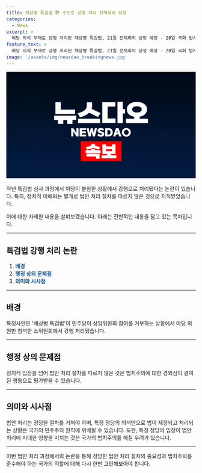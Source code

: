 ```yaml
---
title: 채상병 특검법 野 주도로 강행 처리 전체회의 상정
categories:
  - News
excerpt: >
  여당 의석 부재로 강행 처리된 채상병 특검법, 21일 전체회의 상정 예정 - 20일 국회 법사위 법안심사제1소위원회에서 여당 의석이 비어있는 가운데 채상병 특검법이 야당 주도로 강행 처리되었다. 이에 야당은 21일 회의에서 법안을 상정해 전체 토론을 진행할 예정이며, 민주당은 상임위원회 참여를 거부 중이다. 김승원 민주당 의원은 법안의 신속한 처리를 위해 원안을 존중하고, 관계자의 증거 멸실을 막기 위한 내용을 담았다고 밝혔다. 또한, 채상병 특검법은 바로 본회의에 회부될 예정이다.
feature_text: >
  여당 의석 부재로 강행 처리된 채상병 특검법, 21일 전체회의 상정 예정 - 20일 국회 법사위 법안심사제1소위원회에서 여당 의석이 비어있는 가운데 채상병 특검법이 야당 주도로 강행 처리되었다. 이에 야당은 21일 회의에서 법안을 상정해 전체 토론을 진행할 예정이며, 민주당은 상임위원회 참여를 거부 중이다. 김승원 민주당 의원은 법안의 신속한 처리를 위해 원안을 존중하고, 관계자의 증거 멸실을 막기 위한 내용을 담았다고 밝혔다. 또한, 채상병 특검법은 바로 본회의에 회부될 예정이다.
image: '/assets/img/newsdao_breakingnews.jpg'
---
```


<p><img src="/assets/img/newsdao_breakingnews.jpg" alt="pcversion 속보" /></p>

<p>작년 특검법 심사 과정에서 야당이 불참한 상황에서 강행으로 처리됐다는 논란이 있습니다. 특히, 정치적 이해와는 별개로 법안 처리 절차를 따르지 않은 것으로 지적받았습니다.</p>

<p>이에 대한 자세한 내용을 살펴보겠습니다. 아래는 전반적인 내용을 담고 있는 목차입니다.</p>

<hr />

<h2 data-ke-size="size26">특검법 강행 처리 논란</h2>

<ol>
<li><b><span style="color: #1a5490;">배경</span></b></li>
<li><b><span style="color: #1a5490;">행정 상의 문제점</span></b></li>
<li><b><span style="color: #1a5490;">의미와 시사점</span></b></li>
</ol>

<hr />

<h2 data-ke-size="size26">배경</h2>

<p>특정사안인 '채상병 특검법'이 민주당이 상임위원회 참여를 거부하는 상황에서 야당 의원만 참석한 소위원회에서 강행 처리됐습니다.</p>

<hr />

<h2 data-ke-size="size26">행정 상의 문제점</h2>

<p>정치적 입장을 넘어 법안 처리 절차를 따르지 않은 것은 법치주의에 대한 경외심이 결여된 행동으로 평가받을 수 있습니다.</p>

<hr />

<h2 data-ke-size="size26">의미와 시사점</h2>

<p>법안 처리는 정당한 절차를 거쳐야 하며, 특정 정당의 의석만으로 법이 제정되고 처리되는 상황은 국가의 민주주의 원칙에 위배될 수 있습니다. 또한, 특정 정당의 입장이 법안 처리에 지대한 영향을 미치는 것은 국가의 법치주의를 해칠 우려가 있습니다.</p>

<hr />

<p>이번 법안 처리 과정에서의 논란을 통해 정당한 법안 처리 절차의 중요성과 법치주의를 준수해야 하는 국가의 역할에 대해 다시 한번 고민해보아야 합니다.</p>

